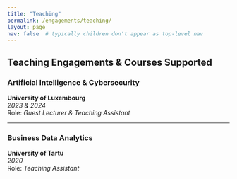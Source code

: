 ```yaml
---
title: "Teaching"
permalink: /engagements/teaching/
layout: page
nav: false  # typically children don't appear as top-level nav
---
```







## Teaching Engagements & Courses Supported


### <i class="fas fa-shield-alt"></i> Artificial Intelligence & Cybersecurity  
<i class="fas fa-university"></i> **University of Luxembourg**  
<i class="fas fa-calendar-alt"></i> *2023 & 2024*  
<i class="fas fa-chalkboard-teacher"></i> Role: *Guest Lecturer & Teaching Assistant*  

---

### <i class="fas fa-chart-line"></i> Business Data Analytics  
<i class="fas fa-university"></i> **University of Tartu**  
<i class="fas fa-calendar-alt"></i> *2020*  
<i class="fas fa-chalkboard-teacher"></i> Role: *Teaching Assistant* 